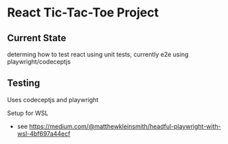 # React Tic-Tac-Toe Project

## Current State 

determing how to test react using unit tests, currently e2e using playwright/codeceptjs

## Testing
Uses codeceptjs and playwright

Setup for WSL
* see https://medium.com/@matthewkleinsmith/headful-playwright-with-wsl-4bf697a44ecf
